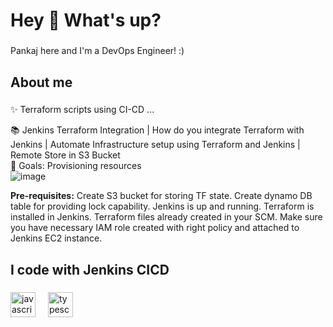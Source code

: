 <h1 align="left">Hey 👋 What's up?</h1>

###

<p align="left">Pankaj here and I'm a DevOps Engineer! :) </p>

###

<h2 align="left">About me</h2>

###

<p align="left">✨ Terraform scripts using CI-CD ...<br>
  
📚 Jenkins Terraform Integration | How do you integrate Terraform with Jenkins | Automate Infrastructure setup using Terraform and Jenkins | Remote Store in S3 Bucket <br>🎯 Goals: Provisioning resources <br>
![image](https://github.com/user-attachments/assets/75c700f7-dae1-40cd-af3a-407cd756e5dd)

**Pre-requisites:**
Create S3 bucket for storing TF state.
Create dynamo DB table for providing lock capability.
Jenkins is up and running.
Terraform is installed in Jenkins.
Terraform files already created in your SCM.
Make sure you have necessary IAM role created with right policy and attached to Jenkins EC2 instance.
</p>

###

<h2 align="left">I code with Jenkins CICD</h2>

###

<div align="left">
  <img src="https://cdn.jsdelivr.net/gh/devicons/devicon/icons/terraform/terraform-original.svg" height="40" alt="javascript logo"  />
  <img width="12" />
  <img src="https://cdn.jsdelivr.net/gh/devicons/devicon/icons/jenkins/jenkins-original.svg" height="40" alt="typescript logo"  />
  <img width="12" />
</div>

###
